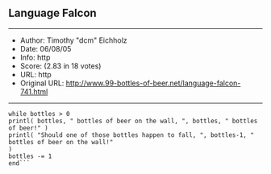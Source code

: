 
## Language Falcon ##
---
- Author: Timothy "dcm" Eichholz
- Date: 06/08/05
- Info: http
- Score:  (2.83 in 18 votes)
- URL: http
- Original URL: http://www.99-bottles-of-beer.net/language-falcon-741.html
---

```bottles = 99
while bottles > 0
printl( bottles, " bottles of beer on the wall, ", bottles, " bottles of beer!" )
printl( "Should one of those bottles happen to fall, ", bottles-1, " bottles of beer on the wall!"
)
bottles -= 1
end```